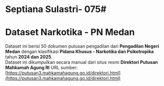 # Septiana Sulastri- 075#

# Dataset Narkotika - PN Medan

Dataset ini berisi 50 dokumen putusan pengadilan dari **Pengadilan Negeri Medan** dengan klasifikasi **Pidana Khusus - Narkotika dan Psikotropika** tahun **2024 dan 2025**.  
Dataset ini dikumpulkan secara manual dari situs resmi **Direktori Putusan Mahkamah Agung RI**
URL sumber: [https://putusan3.mahkamahagung.go.id/direktori.html](https://putusan3.mahkamahagung.go.id/direktori.html)



